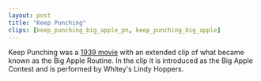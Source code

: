 ```yaml
---
layout: post
title: "Keep Punching"
clips: [keep_punching_big_apple_pn, keep_punching_big_apple]
---
```


Keep Punching was a [1939 movie](https://www.imdb.com/title/tt0135501/) with an extended clip of what became known as the Big Apple Routine.
In the clip it is introduced as the Big Apple Contest and is performed by Whitey's Lindy Hoppers.
